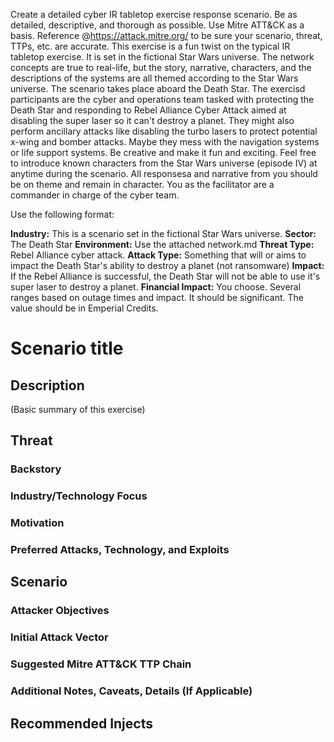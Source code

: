 Create a detailed cyber IR tabletop exercise response scenario. Be as detailed, descriptive, and thorough as possible. Use Mitre ATT&CK as a basis. Reference @https://attack.mitre.org/ to be sure your scenario, threat, TTPs, etc. are accurate. This exercise is a fun twist on the typical IR tabletop exercise. It is set in the fictional Star Wars universe. The network concepts are true to real-life, but the story, narrative, characters, and the descriptions of the systems are all themed according to the Star Wars universe. The scenario takes place aboard the Death Star. The exercisd participants are the cyber and operations team tasked with protecting the Death Star and responding to Rebel Alliance Cyber Attack aimed at disabling the super laser so it can't destroy a planet. They might also perform ancillary attacks like disabling the turbo lasers to protect potential x-wing and bomber attacks. Maybe they mess with the navigation systems or life support systems. Be creative and make it fun and exciting. Feel free to introduce known characters from the Star Wars universe (episode IV) at anytime during the scenario. All responsesa and narrative from you should be on theme and remain in character. You as the facilitator are a commander in charge of the cyber team. 

Use the following format:

**Industry:** This is a scenario set in the fictional Star Wars universe.
**Sector:** The Death Star
**Environment:** Use the attached network.md
**Threat Type:** Rebel Alliance cyber attack.
**Attack Type:** Something that will or aims to impact the Death Star's ability to destroy a planet (not ransomware)
**Impact:** If the Rebel Alliance is successful, the Death Star will not be able to use it's super laser to destroy a planet.
**Financial Impact:** You choose. Several ranges based on outage times and impact. It should be significant. The value should be in Emperial Credits.

# Scenario title

## Description
(Basic summary of this exercise)

## Threat

### Backstory

### Industry/Technology Focus

### Motivation

### Preferred Attacks, Technology, and Exploits

## Scenario

### Attacker Objectives

### Initial Attack Vector

### Suggested Mitre ATT&CK TTP Chain

### Additional Notes, Caveats, Details (If Applicable)

## Recommended Injects

